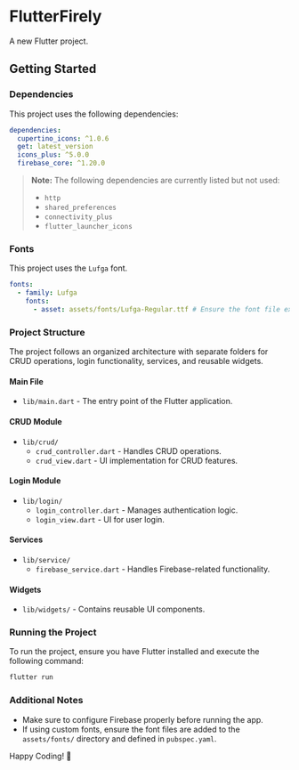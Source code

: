 # FlutterFirely

A new Flutter project.

## Getting Started

### Dependencies
This project uses the following dependencies:

```yaml
dependencies:
  cupertino_icons: ^1.0.6
  get: latest_version
  icons_plus: ^5.0.0
  firebase_core: ^1.20.0
```

> **Note:** The following dependencies are currently listed but not used:
> - `http`
> - `shared_preferences`
> - `connectivity_plus`
> - `flutter_launcher_icons`

### Fonts
This project uses the `Lufga` font.

```yaml
fonts:
  - family: Lufga
    fonts:
      - asset: assets/fonts/Lufga-Regular.ttf # Ensure the font file exists
```

### Project Structure

The project follows an organized architecture with separate folders for CRUD operations, login functionality, services, and reusable widgets.

#### Main File
- `lib/main.dart` - The entry point of the Flutter application.

#### CRUD Module
- `lib/crud/`
  - `crud_controller.dart` - Handles CRUD operations.
  - `crud_view.dart` - UI implementation for CRUD features.

#### Login Module
- `lib/login/`
  - `login_controller.dart` - Manages authentication logic.
  - `login_view.dart` - UI for user login.

#### Services
- `lib/service/`
  - `firebase_service.dart` - Handles Firebase-related functionality.

#### Widgets
- `lib/widgets/` - Contains reusable UI components.

### Running the Project

To run the project, ensure you have Flutter installed and execute the following command:

```sh
flutter run
```

### Additional Notes
- Make sure to configure Firebase properly before running the app.
- If using custom fonts, ensure the font files are added to the `assets/fonts/` directory and defined in `pubspec.yaml`.

Happy Coding! 🚀

